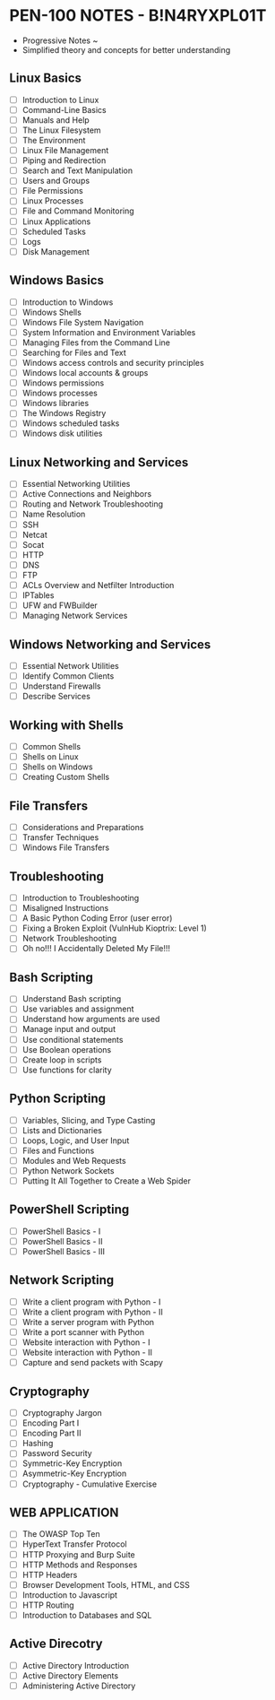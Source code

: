 # PEN-100 NOTES - B!N4RYXPL01T
- Progressive Notes ~
- Simplified theory and concepts for better understanding

## Linux Basics
- [ ]  Introduction to Linux
- [ ]  Command-Line Basics
- [ ]  Manuals and Help
- [ ]  The Linux Filesystem
- [ ]  The Environment
- [ ]  Linux File Management
- [ ]  Piping and Redirection
- [ ]  Search and Text Manipulation
- [ ]  Users and Groups
- [ ]  File Permissions
- [ ]  Linux Processes
- [ ]  File and Command Monitoring
- [ ]  Linux Applications
- [ ]  Scheduled Tasks
- [ ]  Logs
- [ ]  Disk Management

## Windows Basics
- [ ] Introduction to Windows
- [ ] Windows Shells
- [ ] Windows File System Navigation
- [ ] System Information and Environment Variables
- [ ] Managing Files from the Command Line
- [ ] Searching for Files and Text
- [ ] Windows access controls and security principles
- [ ] Windows local accounts & groups
- [ ] Windows permissions
- [ ] Windows processes
- [ ] Windows libraries
- [ ] The Windows Registry
- [ ] Windows scheduled tasks
- [ ] Windows disk utilities
        
##  Linux Networking and Services
- [ ] Essential Networking Utilities
- [ ] Active Connections and Neighbors
- [ ] Routing and Network Troubleshooting
- [ ] Name Resolution
- [ ] SSH
- [ ] Netcat
- [ ] Socat
- [ ] HTTP
- [ ] DNS
- [ ] FTP
- [ ] ACLs Overview and Netfilter Introduction
- [ ] IPTables
- [ ] UFW and FWBuilder
- [ ] Managing Network Services

##  Windows Networking and Services
- [ ] Essential Network Utilities
- [ ] Identify Common Clients
- [ ] Understand Firewalls
- [ ] Describe Services

## Working with Shells
- [ ] Common Shells
- [ ] Shells on Linux
- [ ] Shells on Windows
- [ ] Creating Custom Shells

## File Transfers
- [ ] Considerations and Preparations
- [ ] Transfer Techniques
- [ ] Windows File Transfers

## Troubleshooting
- [ ] Introduction to Troubleshooting
- [ ] Misaligned Instructions
- [ ] A Basic Python Coding Error (user error)
- [ ] Fixing a Broken Exploit (VulnHub Kioptrix: Level 1)
- [ ] Network Troubleshooting
- [ ] Oh no!!! I Accidentally Deleted My File!!!

## Bash Scripting
- [ ] Understand Bash scripting
- [ ] Use variables and assignment
- [ ] Understand how arguments are used
- [ ] Manage input and output
- [ ] Use conditional statements
- [ ] Use Boolean operations
- [ ] Create loop in scripts
- [ ] Use functions for clarity

## Python Scripting
- [ ] Variables, Slicing, and Type Casting
- [ ] Lists and Dictionaries
- [ ] Loops, Logic, and User Input
- [ ] Files and Functions
- [ ] Modules and Web Requests
- [ ] Python Network Sockets
- [ ] Putting It All Together to Create a Web Spider

## PowerShell Scripting
- [ ] PowerShell Basics - I
- [ ] PowerShell Basics - II
- [ ] PowerShell Basics - III

## Network Scripting
- [ ] Write a client program with Python - I
- [ ] Write a client program with Python - II
- [ ] Write a server program with Python
- [ ] Write a port scanner with Python
- [ ] Website interaction with Python - I
- [ ] Website interaction with Python - II
- [ ] Capture and send packets with Scapy

## Cryptography
- [ ] Cryptography Jargon
- [ ] Encoding Part I
- [ ] Encoding Part II
- [ ] Hashing
- [ ] Password Security
- [ ] Symmetric-Key Encryption
- [ ] Asymmetric-Key Encryption
- [ ] Cryptography - Cumulative Exercise

## WEB APPLICATION
- [ ] The OWASP Top Ten
- [ ] HyperText Transfer Protocol
- [ ] HTTP Proxying and Burp Suite
- [ ] HTTP Methods and Responses
- [ ] HTTP Headers
- [ ] Browser Development Tools, HTML, and CSS
- [ ] Introduction to Javascript
- [ ] HTTP Routing
- [ ] Introduction to Databases and SQL

## Active Direcotry
- [ ] Active Directory Introduction
- [ ] Active Directory Elements
- [ ] Administering Active Directory
